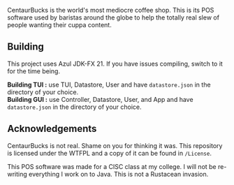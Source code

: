 CentaurBucks is the world's most mediocre coffee shop. This is its POS software used by baristas around the globe
to help the totally real slew of people wanting their cuppa content.

## Building
This project uses Azul JDK-FX 21. If you have issues compiling, switch to it for the time being.

**Building TUI :** use TUI, Datastore, User and have `datastore.json` in the directory of your choice.<br>
**Building GUI :** use Controller, Datastore, User, and App and have `datastore.json` in the directory of your choice.

## Acknowledgements
CentaurBucks is not real. Shame on you for thinking it was. This repository is licensed under the WTFPL and a copy of it
can be found in `/License`.

This POS software was made for a CISC class at my college. I will not be re-writing everything I work on to Java. This
is not a Rustacean invasion.
